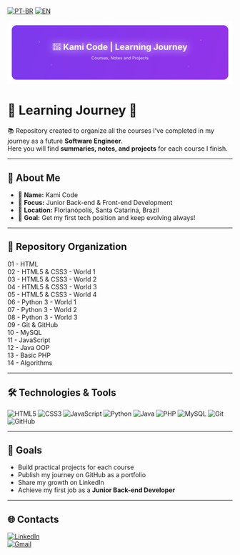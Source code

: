 [![PT-BR](https://img.shields.io/badge/🌎_Português-blue?style=for-the-badge)](README.pt-BR.md)
[![EN](https://img.shields.io/badge/🌍_English-red?style=for-the-badge)](README.md)

<p align="center">
  <img src="banner-en.svg" alt="Kami Code | Learning Journey — Courses, Notes and Projects" />
</p>


# 🚀 Learning Journey 🚀

📚 Repository created to organize all the courses I’ve completed in my journey as a future **Software Engineer**.  
Here you will find **summaries, notes, and projects** for each course I finish.

---

## 🙋 About Me

- 🌟 **Name:** Kami Code  
- 🎯 **Focus:** Junior Back-end & Front-end Development  
- 📍 **Location:** Florianópolis, Santa Catarina, Brazil  
- 🚀 **Goal:** Get my first tech position and keep evolving always!  

---

## 📂 Repository Organization

01 - HTML  
02 - HTML5 & CSS3 - World 1  
03 - HTML5 & CSS3 - World 2  
04 - HTML5 & CSS3 - World 3  
05 - HTML5 & CSS3 - World 4  
06 - Python 3 - World 1  
07 - Python 3 - World 2  
08 - Python 3 - World 3  
09 - Git & GitHub  
10 - MySQL  
11 - JavaScript  
12 - Java OOP  
13 - Basic PHP  
14 - Algorithms  

---

## 🛠️ Technologies & Tools

![HTML5](https://img.shields.io/badge/HTML5-E34F26?style=for-the-badge&logo=html5&logoColor=white)
![CSS3](https://img.shields.io/badge/CSS3-1572B6?style=for-the-badge&logo=css3&logoColor=white)
![JavaScript](https://img.shields.io/badge/JavaScript-F7DF1E?style=for-the-badge&logo=javascript&logoColor=black)
![Python](https://img.shields.io/badge/Python-3776AB?style=for-the-badge&logo=python&logoColor=white)
![Java](https://img.shields.io/badge/Java-007396?style=for-the-badge&logo=java&logoColor=white)
![PHP](https://img.shields.io/badge/PHP-777BB4?style=for-the-badge&logo=php&logoColor=white)
![MySQL](https://img.shields.io/badge/MySQL-4479A1?style=for-the-badge&logo=mysql&logoColor=white)
![Git](https://img.shields.io/badge/Git-F05032?style=for-the-badge&logo=git&logoColor=white)
![GitHub](https://img.shields.io/badge/GitHub-181717?style=for-the-badge&logo=github&logoColor=white)

---

## 🎯 Goals

- Build practical projects for each course  
- Publish my journey on GitHub as a portfolio  
- Share my growth on LinkedIn  
- Achieve my first job as a **Junior Back-end Developer**  

---

## 🌐 Contacts

[![LinkedIn](https://img.shields.io/badge/LinkedIn-0A66C2?style=for-the-badge&logo=linkedin&logoColor=white)](https://www.linkedin.com/in/kamicode)  
[![Gmail](https://img.shields.io/badge/Gmail-D14836?style=for-the-badge&logo=gmail&logoColor=white)](mailto:kamicode25.dev@gmail.com)  
